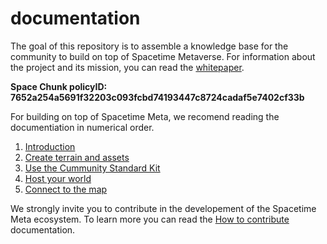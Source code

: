 # documentation
The goal of this repository is to assemble a knowledge base for the community to build on top of Spacetime Metaverse. For information about the project and its mission, you can read the [whitepaper](https://github.com/Spacetime-Meta/documentation/blob/main/whitepaper.md).

**Space Chunk policyID: 7652a254a5691f32203c093fcbd74193447c8724cadaf5e7402cf33b**  

For building on top of Spacetime Meta, we recomend reading the documentiation in numerical order.

1. [Introduction](https://github.com/Spacetime-Meta/documentation/blob/main/how_to_build_a_world.md)
2. [Create terrain and assets](https://github.com/Spacetime-Meta/documentation/blob/main/Terrain_and_assets.md)
3. [Use the Cummunity Standard Kit](https://github.com/Spacetime-Meta/documentation/blob/main/Community_Standard_Kit.md)
4. [Host your world](https://github.com/Spacetime-Meta/documentation/blob/main/Host_your_world.md)
5. [Connect to the map](https://github.com/Spacetime-Meta/documentation/blob/main/post_on_the_map.md)

We strongly invite you to contribute in the developement of the Spacetime Meta ecosystem. To learn more you can read the [How to contribute](https://github.com/Spacetime-Meta/documentation/blob/main/contribute.md) documentation.
